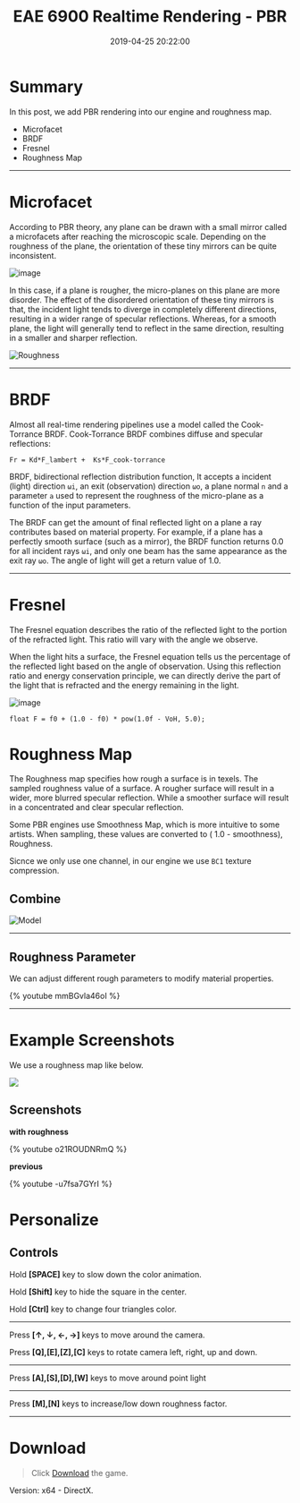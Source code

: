 ﻿---
title: EAE 6900 Realtime Rendering - PBR
date: 2019-04-25 20:22:00
tags: 
- Entertainment Arts Engineering 
- Realtime Rendering
- PBR
- EAE 6900
categories: 
- Game Engine
- Realtime Rendering
thumbnail: https://i.loli.net/2019/04/26/5cc27eb2a06d8.gif
toc: true
---

# Summary 


In this post, we add PBR rendering into our engine and roughness map. 

- Microfacet
- BRDF
- Fresnel
- Roughness Map 



<!--more--> 
---
# Microfacet


According to PBR theory, any plane can be drawn with a small mirror called a microfacets after reaching the microscopic scale. Depending on the roughness of the plane, the orientation of these tiny mirrors can be quite inconsistent.



![image](https://learnopengl.com/img/pbr/microfacets_light_rays.png)


In this case, if a plane is rougher, the micro-planes on this plane are more disorder. The effect of the disordered orientation of these tiny mirrors is that,  the incident light tends to diverge in completely different directions, resulting in a wider range of specular reflections. Whereas, for a smooth plane, the light will generally tend to reflect in the same direction, resulting in a smaller and sharper reflection.



![Roughness](https://learnopengl.com/img/pbr/ndf.png)

----

# BRDF




Almost all real-time rendering pipelines use a model called the Cook-Torrance BRDF.
Cook-Torrance BRDF combines diffuse and specular reflections:

    Fr = Kd*F_lambert +  Ks*F_cook-torrance

BRDF, bidirectional reflection distribution function, 
It accepts a incident (light) direction `ωi`, an exit (observation) direction `ωo`, a plane normal `n` and a parameter `a` used to represent the roughness of the micro-plane as a function of the input parameters.

The BRDF can get the amount of final reflected light on a plane a ray contributes based on material property.  For example, if a plane has a perfectly smooth surface (such as a mirror), the BRDF function returns 0.0 for all incident rays `ωi`, and only one beam has the same appearance as the exit ray `ωo`. The angle of light will get a return value of 1.0.




--------------------- 


# Fresnel


The Fresnel equation  describes the ratio of the reflected light to the portion of the refracted light. This ratio will vary with the angle we observe. 

When the light hits a surface, the Fresnel equation tells us the percentage of the reflected light based on the angle of observation. Using this reflection ratio and energy conservation principle, we can directly derive the part of the light that is refracted and the energy remaining in the light.

![image](https://learnopengl.com/img/pbr/fresnel.png)

```
float F = f0 + (1.0 - f0) * pow(1.0f - VoH, 5.0);
```

# Roughness Map 


The Roughness map specifies how rough a surface is in texels. The sampled roughness value of a surface. A rougher surface will result in a wider, more blurred specular reflection.  While a smoother surface will result in a concentrated and clear specular reflection. 

Some PBR engines use Smoothness Map, which is more intuitive to some artists. When sampling, these values are converted to ( 1.0 - smoothness), Roughness.


Sicnce we only use one channel, in our engine we use `BC1` texture compression.



## Combine

![Model](https://learnopengl.com/img/pbr/textures.png)

---

## Roughness Parameter

We can adjust different rough parameters to modify material properties.


{% youtube mmBGvla46oI %}


---


# Example Screenshots

We use a roughness map like below.

![](https://i.loli.net/2019/04/26/5cc246e39470c.png)


## Screenshots


**with roughness**

{% youtube o21ROUDNRmQ %}


**previous**

{% youtube -u7fsa7GYrI %}




# Personalize

## Controls

Hold **[SPACE]** key to slow down the color animation. 

Hold **[Shift]** key to hide the square in the center.

Hold **[Ctrl]** key to change four triangles color.

---

Press **[↑, ↓, ←, →]** keys to move around the camera. 

Press **[Q],[E],[Z],[C]** keys to rotate camera left, right, up and down.

---


Press **[A],[S],[D],[W]** keys to move around point light

---


Press **[M],[N]** keys to increase/low down roughness factor. 


***
 



# Download

> Click [Download](http://chenmi.ink/dwns/MyGame_A13.zip) the game.

Version: x64 - DirectX.




